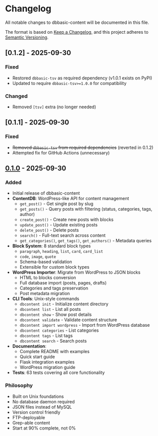 # Changelog

All notable changes to dbbasic-content will be documented in this file.

The format is based on [Keep a Changelog](https://keepachangelog.com/en/1.0.0/),
and this project adheres to [Semantic Versioning](https://semver.org/spec/v2.0.0.html).

## [0.1.2] - 2025-09-30

### Fixed
- Restored `dbbasic-tsv` as required dependency (v1.0.1 exists on PyPI)
- Updated to require `dbbasic-tsv>=1.0.0` for compatibility

### Changed
- Removed `[tsv]` extra (no longer needed)

## [0.1.1] - 2025-09-30

### Fixed
- ~~Removed `dbbasic-tsv` from required dependencies~~ (reverted in 0.1.2)
- Attempted fix for GitHub Actions (unnecessary)

## [0.1.0] - 2025-09-30

### Added
- Initial release of dbbasic-content
- **ContentDB**: WordPress-like API for content management
  - `get_post()` - Get single post by slug
  - `get_posts()` - Query posts with filtering (status, categories, tags, author)
  - `create_post()` - Create new posts with blocks
  - `update_post()` - Update existing posts
  - `delete_post()` - Delete posts
  - `search()` - Full-text search across content
  - `get_categories()`, `get_tags()`, `get_authors()` - Metadata queries
- **Block System**: 8 standard block types
  - `paragraph`, `heading`, `list`, `card`, `card_list`
  - `code`, `image`, `quote`
  - Schema-based validation
  - Extensible for custom block types
- **WordPress Importer**: Migrate from WordPress to JSON blocks
  - HTML to blocks conversion
  - Full database import (posts, pages, drafts)
  - Categories and tags preservation
  - Post metadata migration
- **CLI Tools**: Unix-style commands
  - `dbcontent init` - Initialize content directory
  - `dbcontent list` - List all posts
  - `dbcontent show` - Show post details
  - `dbcontent validate` - Validate content structure
  - `dbcontent import wordpress` - Import from WordPress database
  - `dbcontent categories` - List categories
  - `dbcontent tags` - List tags
  - `dbcontent search` - Search posts
- **Documentation**:
  - Complete README with examples
  - Quick start guide
  - Flask integration examples
  - WordPress migration guide
- **Tests**: 63 tests covering all core functionality

### Philosophy
- Built on Unix foundations
- No database daemon required
- JSON files instead of MySQL
- Version control friendly
- FTP-deployable
- Grep-able content
- Start at 90% complete, not 0%

[0.1.0]: https://github.com/askrobots/dbbasic-content/releases/tag/v0.1.0
